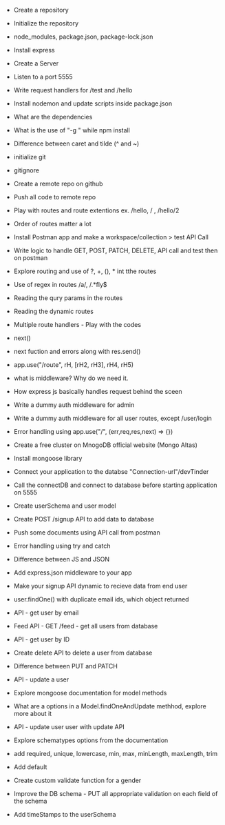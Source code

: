 - Create a repository
- Initialize the repository
- node_modules, package.json, package-lock.json
- Install express
- Create a Server
- Listen to a port 5555
- Write request handlers for /test and /hello
- Install nodemon and update scripts inside package.json
- What are the dependencies
- What is the use of "-g " while npm install
- Difference between caret and tilde (^ and ~)

- initialize git
- gitignore
- Create a remote repo on github
- Push all code to remote repo
- Play with routes and route extentions ex. /hello, / , /hello/2
- Order of routes matter a lot
- Install Postman app and make a workspace/collection > test API Call
- Write logic to handle GET, POST, PATCH, DELETE, API call and test then on postman
- Explore routing and use of ?, +, (), * int tthe routes
- Use of regex in routes /a/, /.*fly$
- Reading the qury params in the routes
- Reading the dynamic routes 

- Multiple route handlers - Play with the codes
- next()
- next fuction and errors along with res.send()
- app.use("/route", rH, [rH2, rH3], rH4, rH5)
- what is middleware? Why do we need it.
- How express js basically handles request behind the sceen
- Write a dummy auth middleware for admin 
- Write a dummy auth middleware for all user routes, except /user/login
- Error handling using app.use("/", (err,req,res,next) => {})

- Create a free cluster on MnogoDB official website (Mongo Altas)
- Install mongoose library
- Connect your application to the databse "Connection-url"/devTinder
- Call the connectDB and connect to database before starting application on 5555
- Create userSchema and user model
- Create POST /signup API to add data to database
- Push some documents using API call from postman
- Error handling using try and catch 

- Difference between JS and JSON 
- Add express.json middleware to your app
- Make your signup API dynamic to recieve data from end user
- user.findOne() with duplicate email ids, which object returned
- API - get user by email
- Feed API - GET /feed - get all users from database
- API - get user by ID
- Create delete API to delete a user from database 
- Difference between PUT and PATCH
- API - update a user
- Explore mongoose documentation for model methods
- What are a options in a Model.findOneAndUpdate methhod, explore more about it 
- API - update user user with update API

- Explore schematypes options from the documentation
- add required, unique, lowercase, min, max, minLength, maxLength, trim
- Add default
- Create custom validate function for a gender
- Improve the DB schema - PUT all appropriate validation on each field of the schema 
- Add timeStamps to the userSchema 